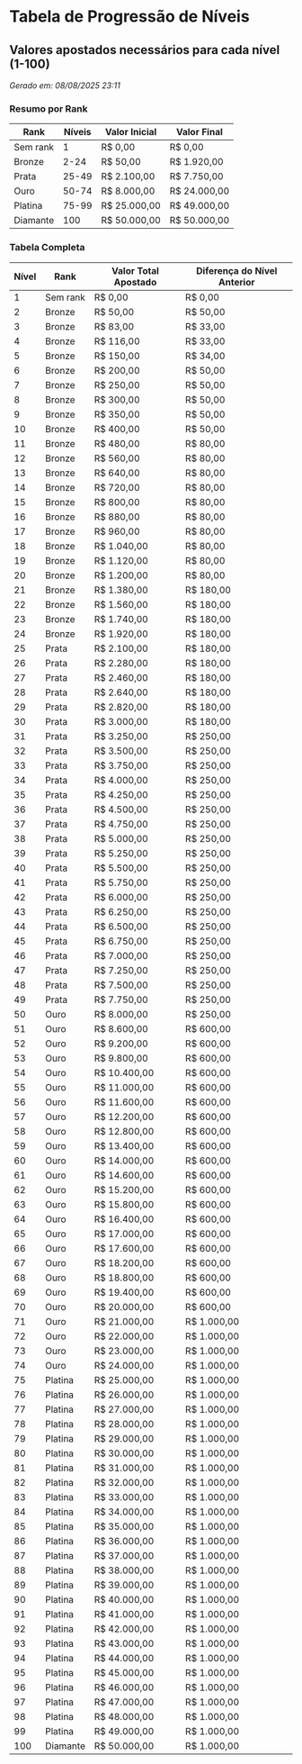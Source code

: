 # Tabela de Progressão de Níveis

## Valores apostados necessários para cada nível (1-100)

*Gerado em: 08/08/2025 23:11*

### Resumo por Rank

| Rank | Níveis | Valor Inicial | Valor Final |
|------|--------|---------------|-------------|
| Sem rank | 1 | R$ 0,00 | R$ 0,00 |
| Bronze | 2-24 | R$ 50,00 | R$ 1.920,00 |
| Prata | 25-49 | R$ 2.100,00 | R$ 7.750,00 |
| Ouro | 50-74 | R$ 8.000,00 | R$ 24.000,00 |
| Platina | 75-99 | R$ 25.000,00 | R$ 49.000,00 |
| Diamante | 100 | R$ 50.000,00 | R$ 50.000,00 |

### Tabela Completa

| Nível | Rank | Valor Total Apostado | Diferença do Nível Anterior |
|-------|------|---------------------|-----------------------------|
| 1 | Sem rank | R$ 0,00 | R$ 0,00 |
| 2 | Bronze | R$ 50,00 | R$ 50,00 |
| 3 | Bronze | R$ 83,00 | R$ 33,00 |
| 4 | Bronze | R$ 116,00 | R$ 33,00 |
| 5 | Bronze | R$ 150,00 | R$ 34,00 |
| 6 | Bronze | R$ 200,00 | R$ 50,00 |
| 7 | Bronze | R$ 250,00 | R$ 50,00 |
| 8 | Bronze | R$ 300,00 | R$ 50,00 |
| 9 | Bronze | R$ 350,00 | R$ 50,00 |
| 10 | Bronze | R$ 400,00 | R$ 50,00 |
| 11 | Bronze | R$ 480,00 | R$ 80,00 |
| 12 | Bronze | R$ 560,00 | R$ 80,00 |
| 13 | Bronze | R$ 640,00 | R$ 80,00 |
| 14 | Bronze | R$ 720,00 | R$ 80,00 |
| 15 | Bronze | R$ 800,00 | R$ 80,00 |
| 16 | Bronze | R$ 880,00 | R$ 80,00 |
| 17 | Bronze | R$ 960,00 | R$ 80,00 |
| 18 | Bronze | R$ 1.040,00 | R$ 80,00 |
| 19 | Bronze | R$ 1.120,00 | R$ 80,00 |
| 20 | Bronze | R$ 1.200,00 | R$ 80,00 |
| 21 | Bronze | R$ 1.380,00 | R$ 180,00 |
| 22 | Bronze | R$ 1.560,00 | R$ 180,00 |
| 23 | Bronze | R$ 1.740,00 | R$ 180,00 |
| 24 | Bronze | R$ 1.920,00 | R$ 180,00 |
| 25 | Prata | R$ 2.100,00 | R$ 180,00 |
| 26 | Prata | R$ 2.280,00 | R$ 180,00 |
| 27 | Prata | R$ 2.460,00 | R$ 180,00 |
| 28 | Prata | R$ 2.640,00 | R$ 180,00 |
| 29 | Prata | R$ 2.820,00 | R$ 180,00 |
| 30 | Prata | R$ 3.000,00 | R$ 180,00 |
| 31 | Prata | R$ 3.250,00 | R$ 250,00 |
| 32 | Prata | R$ 3.500,00 | R$ 250,00 |
| 33 | Prata | R$ 3.750,00 | R$ 250,00 |
| 34 | Prata | R$ 4.000,00 | R$ 250,00 |
| 35 | Prata | R$ 4.250,00 | R$ 250,00 |
| 36 | Prata | R$ 4.500,00 | R$ 250,00 |
| 37 | Prata | R$ 4.750,00 | R$ 250,00 |
| 38 | Prata | R$ 5.000,00 | R$ 250,00 |
| 39 | Prata | R$ 5.250,00 | R$ 250,00 |
| 40 | Prata | R$ 5.500,00 | R$ 250,00 |
| 41 | Prata | R$ 5.750,00 | R$ 250,00 |
| 42 | Prata | R$ 6.000,00 | R$ 250,00 |
| 43 | Prata | R$ 6.250,00 | R$ 250,00 |
| 44 | Prata | R$ 6.500,00 | R$ 250,00 |
| 45 | Prata | R$ 6.750,00 | R$ 250,00 |
| 46 | Prata | R$ 7.000,00 | R$ 250,00 |
| 47 | Prata | R$ 7.250,00 | R$ 250,00 |
| 48 | Prata | R$ 7.500,00 | R$ 250,00 |
| 49 | Prata | R$ 7.750,00 | R$ 250,00 |
| 50 | Ouro | R$ 8.000,00 | R$ 250,00 |
| 51 | Ouro | R$ 8.600,00 | R$ 600,00 |
| 52 | Ouro | R$ 9.200,00 | R$ 600,00 |
| 53 | Ouro | R$ 9.800,00 | R$ 600,00 |
| 54 | Ouro | R$ 10.400,00 | R$ 600,00 |
| 55 | Ouro | R$ 11.000,00 | R$ 600,00 |
| 56 | Ouro | R$ 11.600,00 | R$ 600,00 |
| 57 | Ouro | R$ 12.200,00 | R$ 600,00 |
| 58 | Ouro | R$ 12.800,00 | R$ 600,00 |
| 59 | Ouro | R$ 13.400,00 | R$ 600,00 |
| 60 | Ouro | R$ 14.000,00 | R$ 600,00 |
| 61 | Ouro | R$ 14.600,00 | R$ 600,00 |
| 62 | Ouro | R$ 15.200,00 | R$ 600,00 |
| 63 | Ouro | R$ 15.800,00 | R$ 600,00 |
| 64 | Ouro | R$ 16.400,00 | R$ 600,00 |
| 65 | Ouro | R$ 17.000,00 | R$ 600,00 |
| 66 | Ouro | R$ 17.600,00 | R$ 600,00 |
| 67 | Ouro | R$ 18.200,00 | R$ 600,00 |
| 68 | Ouro | R$ 18.800,00 | R$ 600,00 |
| 69 | Ouro | R$ 19.400,00 | R$ 600,00 |
| 70 | Ouro | R$ 20.000,00 | R$ 600,00 |
| 71 | Ouro | R$ 21.000,00 | R$ 1.000,00 |
| 72 | Ouro | R$ 22.000,00 | R$ 1.000,00 |
| 73 | Ouro | R$ 23.000,00 | R$ 1.000,00 |
| 74 | Ouro | R$ 24.000,00 | R$ 1.000,00 |
| 75 | Platina | R$ 25.000,00 | R$ 1.000,00 |
| 76 | Platina | R$ 26.000,00 | R$ 1.000,00 |
| 77 | Platina | R$ 27.000,00 | R$ 1.000,00 |
| 78 | Platina | R$ 28.000,00 | R$ 1.000,00 |
| 79 | Platina | R$ 29.000,00 | R$ 1.000,00 |
| 80 | Platina | R$ 30.000,00 | R$ 1.000,00 |
| 81 | Platina | R$ 31.000,00 | R$ 1.000,00 |
| 82 | Platina | R$ 32.000,00 | R$ 1.000,00 |
| 83 | Platina | R$ 33.000,00 | R$ 1.000,00 |
| 84 | Platina | R$ 34.000,00 | R$ 1.000,00 |
| 85 | Platina | R$ 35.000,00 | R$ 1.000,00 |
| 86 | Platina | R$ 36.000,00 | R$ 1.000,00 |
| 87 | Platina | R$ 37.000,00 | R$ 1.000,00 |
| 88 | Platina | R$ 38.000,00 | R$ 1.000,00 |
| 89 | Platina | R$ 39.000,00 | R$ 1.000,00 |
| 90 | Platina | R$ 40.000,00 | R$ 1.000,00 |
| 91 | Platina | R$ 41.000,00 | R$ 1.000,00 |
| 92 | Platina | R$ 42.000,00 | R$ 1.000,00 |
| 93 | Platina | R$ 43.000,00 | R$ 1.000,00 |
| 94 | Platina | R$ 44.000,00 | R$ 1.000,00 |
| 95 | Platina | R$ 45.000,00 | R$ 1.000,00 |
| 96 | Platina | R$ 46.000,00 | R$ 1.000,00 |
| 97 | Platina | R$ 47.000,00 | R$ 1.000,00 |
| 98 | Platina | R$ 48.000,00 | R$ 1.000,00 |
| 99 | Platina | R$ 49.000,00 | R$ 1.000,00 |
| 100 | Diamante | R$ 50.000,00 | R$ 1.000,00 |
